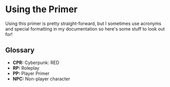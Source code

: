 # Using the Primer

Using this primer is pretty straight-forward, but I sometimes use acronyms and special formatting in my documentation so here's some stuff to look out for!

## Glossary

- **CPR:** Cyberpunk: RED
- **RP:** Roleplay
- **PP:** Player Primer
- **NPC:** Non-player character

